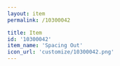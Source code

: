```yaml
---
layout: item
permalink: /10300042

title: Item
id: '10300042'
item_name: 'Spacing Out'
icon_url: 'customize/10300042.png'
---
```

